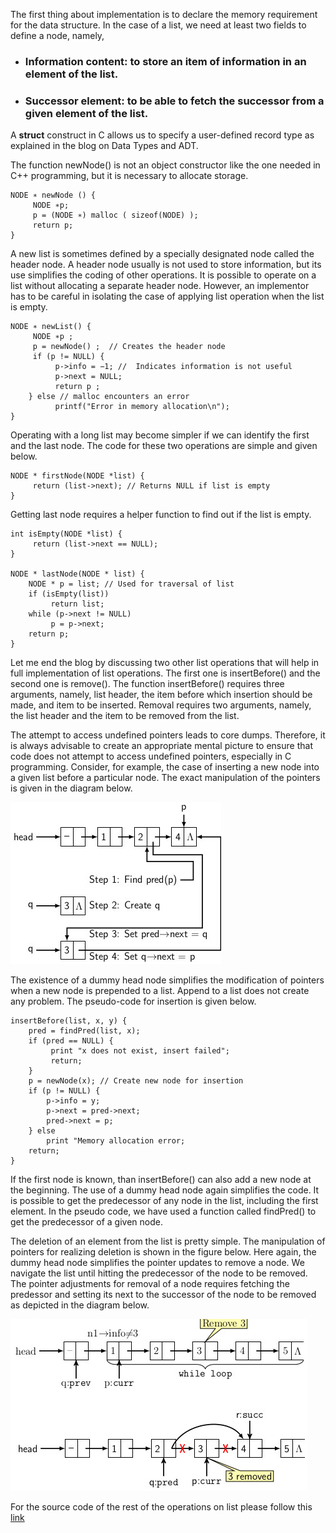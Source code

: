 The first thing about implementation is to declare the memory requirement for the data structure. In the case of a list, we need 
at least two fields to define a node, namely, 

- ### Information content: to store an item of information in an element of the list.
- ### Successor element: to be able to fetch the successor from a given element of the list.  

A <b>struct</b> construct in C allows us to specify a user-defined record type as explained in the blog on Data Types and ADT. 

The function newNode() is not an object constructor like the one needed in C++ programming, but it is necessary to allocate 
storage.

```
NODE ∗ newNode () {
     NODE ∗p;
     p = (NODE ∗) malloc ( sizeof(NODE) );
     return p;
}
``` 
A new list is sometimes defined by a specially designated node called the header node. A header node usually is not used to 
store information, but its use simplifies the coding of other operations. It is possible to operate on a list without allocating 
a separate header node. However, an implementor has to be careful in isolating the case of applying list operation when the list 
is empty.
```
NODE ∗ newList() {
     NODE ∗p ;
     p = newNode() ;  // Creates the header node   
     if (p != NULL) {  
          p->info = −1; //  Indicates information is not useful
          p->next = NULL;
          return p ;
    } else // malloc encounters an error 
          printf("Error in memory allocation\n");
}
``` 
Operating with a long list may become simpler if we can identify the first and the  last node. The code for these two operations 
are simple and given below.
```
NODE * firstNode(NODE *list) {
     return (list->next); // Returns NULL if list is empty
}
```
Getting last node requires a helper function to find out if the list is empty.
```
int isEmpty(NODE *list) {
     return (list->next == NULL);
}

NODE * lastNode(NODE * list) {
    NODE * p = list; // Used for traversal of list
    if (isEmpty(list)) 
         return list;
    while (p->next != NULL) 
         p = p->next;
    return p; 
}
```
Let me end the blog by discussing two other list operations that will help in full implementation of list operations. The first 
one is insertBefore() and the second one is remove(). The function insertBefore() requires three arguments, namely,  list 
header,  the item before which insertion should be made, and item to be inserted. Removal requires two arguments, namely,  the 
list header and the item to be removed from the list. 
 
The attempt to access undefined pointers leads to core dumps. Therefore, it is always advisable to create an appropriate mental 
picture to ensure that code does not attempt to access undefined pointers, especially in C programming. Consider, for example, 
the case of inserting a new node into a given list before a particular node. The exact manipulation of the pointers is given in 
the diagram below.

 ![Insert Before](https://github.com/rkgIITBh/Data-Structures.io/blob/gh-pages/images/listInsertBefore.jpg?raw=true)

The existence of a dummy head node simplifies the modification of pointers when a new node is prepended to a list. Append to a 
list does not create any problem. The pseudo-code for insertion is given below. 
```
insertBefore(list, x, y) {
    pred = findPred(list, x);
    if (pred == NULL) {
         print "x does not exist, insert failed";
         return;
    }
    p = newNode(x); // Create new node for insertion
    if (p != NULL) {
        p->info = y;
        p->next = pred->next;
        pred->next = p;
    } else 
        print "Memory allocation error;
    return;
}
```
If the first node is known, than insertBefore() can also add a new node at the beginning. The use of a dummy head node again 
simplifies the code. It is possible to get the predecessor of any node in the list, including the first element. In the pseudo 
code, we have used a function called findPred() to get the predecessor of a given node.

The deletion of an element from the list is pretty simple. The manipulation of pointers for realizing deletion is shown in the 
figure below. Here again, the dummy head node simplifies the pointer updates to remove a node. We navigate the list until
hitting the predecessor of the node to be removed. The pointer adjustments for removal of a node requires fetching the 
predessor and setting its next to the successor of the node to be removed as depicted in the diagram below.

![Insert Before](https://github.com/rkgIITBh/Data-Structures.io/blob/gh-pages/images/listRemoveNode.jpg?raw=true)
 
For the source code of the rest of the operations on list please follow this [link](../CODES/listHeader.md)
